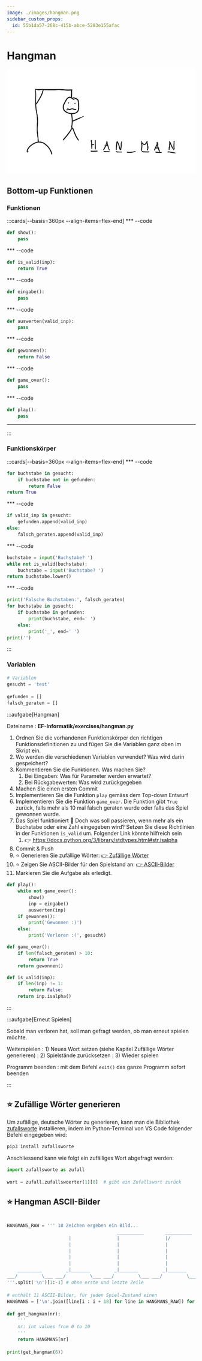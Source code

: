 ```yaml
---
image: ./images/hangman.png
sidebar_custom_props:
  id: 55b1da57-268c-415b-abce-5203e155afac
---
```

# Hangman

![](images/hangman.png)


## Bottom-up Funktionen

### Funktionen

:::cards[--basis=360px --align-items=flex-end]
*** --code
```py
def show():
    pass
```
*** --code
```py
def is_valid(inp):
    return True
```
*** --code
```py
def eingabe():
    pass
```
*** --code
```py
def auswerten(valid_inp):
    pass
```
*** --code
```py
def gewonnen():
    return False
```
*** --code
```py
def game_over():
    pass
```
*** --code
```py
def play():
    pass
```
***
:::

### Funktionskörper
:::cards[--basis=360px --align-items=flex-end]
*** --code
```py
for buchstabe in gesucht:
    if buchstabe not in gefunden:
        return False
return True
```
*** --code
```py
if valid_inp in gesucht:
    gefunden.append(valid_inp)
else:
    falsch_geraten.append(valid_inp)
```
*** --code
```py
buchstabe = input('Buchstabe? ')
while not is_valid(buchstabe):
    buchstabe = input('Buchstabe? ')
return buchstabe.lower()
```
*** --code
```py
print('Falsche Buchstaben:', falsch_geraten)
for buchstabe in gesucht:
    if buchstabe in gefunden:
        print(buchstabe, end=' ')
    else:
        print('_', end=' ')
print('')
```
:::

### Variablen

```py
# Variablen
gesucht = 'test'

gefunden = []
falsch_geraten = []
```

:::aufgabe[Hangman]
<Answer type="state" webKey="d4a9b21d-e021-4b0c-8a49-29f4b0343037" />

Dateiname
: __EF-Informatik/exercises/hangman.py__

1. Ordnen Sie die vorhandenen Funktionskörper den richtigen Funktionsdefinitionen zu und fügen Sie die Variablen ganz oben im Skript ein.
2. Wo werden die verschiedenen Variablen verwendet? Was wird darin gespeichert?
3. Kommentieren Sie die Funktionen. Was machen Sie?
   1. Bei Eingaben: Was für Parameter werden erwartet?
   2. Bei Rückgabewerten: Was wird zurückgegeben
4. Machen Sie einen ersten Commit
5. Implementieren Sie die Funktion `play` gemäss dem Top-down Entwurf
6. Implementieren Sie die Funktion `game_over`. Die Funktion gibt `True` zurück, falls mehr als 10 mal falsch geraten wurde oder falls das Spiel gewonnen wurde.
7. Das Spiel funktioniert 🥳 Doch was soll passieren, wenn mehr als ein Buchstabe oder eine Zahl eingegeben wird? Setzen Sie diese Richtlinien in der Funktionen `is_valid` um. Folgender Link könnte hilfreich sein
   1. 👉 https://docs.python.org/3/library/stdtypes.html#str.isalpha
8. Commit & Push
9. ⭐ Generieren Sie zufällige Wörter: [👉 Zufällige Wörter](#-zufällige-wörter-generieren)
10. ⭐ Zeigen Sie ASCII-Bilder für den Spielstand an: [👉 ASCII-Bilder](#-hangman-ascii-bilder)
11. Markieren Sie die Aufgabe als erledigt.

<Solution webKey="1fbc3641-2ce5-44b0-965f-1ee88cb427cd" title="play()">

```py
def play():
    while not game_over():
        show()
        inp = eingabe()
        auswerten(inp)
    if gewonnen():
        print('Gewonnen :)')
    else:
        print('Verloren :(', gesucht)
```
</Solution>
<Solution webKey="749e7a03-c454-4b6e-9948-7f008d45b117" title="game_over()">

```py
def game_over():
    if len(falsch_geraten) > 10:
        return True
    return gewonnen()
```
</Solution>
<Solution webKey="8b29fa01-6dab-4d69-9195-322d4f922de5" title="is_valid()">

```py
def is_valid(inp):
    if len(inp) != 1:
        return False;
    return inp.isalpha()
```
</Solution>
:::

:::aufgabe[Erneut Spielen]
<Answer type="state" webKey="d30992cb-4781-4f87-ba31-4030b4293095" />

Sobald man verloren hat, soll man gefragt werden, ob man erneut spielen möchte.

Weiterspielen
: 1) Neues Wort setzen (siehe Kapitel Zufällige Wörter generieren)
: 2) Spielstände zurücksetzen
: 3) Wieder spielen

Programm beenden
: mit dem Befehl `exit()` das ganze Programm sofort beenden

:::

## ⭐ Zufällige Wörter generieren

Um zufällige, deutsche Wörter zu generieren, kann man die Bibliothek [zufallsworte](https://github.com/MaximilianFreitag/Zufallswort) installieren, indem im Python-Terminal von VS Code folgender Befehl eingegeben wird:

```bash
pip3 install zufallsworte
```

Anschliessend kann wie folgt ein zufälliges Wort abgefragt werden:

```py
import zufallsworte as zufall

wort = zufall.zufallswoerter(1)[0]  # gibt ein Zufallswort zurück
```


## ⭐ Hangman ASCII-Bilder

```py live_py slim

HANGMANS_RAW = ''' 18 Zeichen ergeben ein Bild...
                                         __________        __________        __________        __________        __________        __________        __________        __________        __________     
                       |                 |                 |/                |/        |       |/        |       |/        |       |/        |       |/        |       |/        |       |/        |    
                       |                 |                 |                 |                 |         O       |         O       |         O       |         O       |         O       |         O    
                       |                 |                 |                 |                 |                 |         |       |        -|       |        -|       |        -|-      |        -|-   
                       |                 |                 |                 |                 |                 |                 |                 |          \      |          \      |        / \   
                       |                 |                 |                 |                 |                 |                 |                 |                 |                 |  GAME OVER   
    _________         _|_______         _|_______         _|_______         _|_______         _|_______         _|_______         _|_______         _|_______         _|_______         _|_______     
___/         \___ ___/         \___ ___/         \___ ___/         \___ ___/         \___ ___/         \___ ___/         \___ ___/         \___ ___/         \___ ___/         \___ ___/         \___ 
'''.split('\n')[1:-1] # ohne erste und letzte Zeile

# enthält 11 ASCII-Bilder, für jeden Spiel-Zustand einen
HANGMANS = ['\n'.join([line[i : i + 18] for line in HANGMANS_RAW]) for i in range(0, 11 * 18, 18)]

def get_hangman(nr):
    '''
    nr: int values from 0 to 10
    '''
    return HANGMANS[nr]

print(get_hangman(6))
```